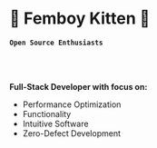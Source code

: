 # 🌸 Femboy Kitten 🌸

**`Open Source Enthusiasts`** 

<br><br>

**Full-Stack Developer with focus on:**

  - Performance Optimization
  - Functionality
  - Intuitive Software
  - Zero-Defect Development
